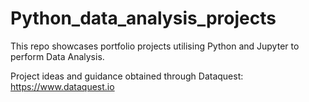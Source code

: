 # Python_data_analysis_projects

This repo showcases portfolio projects utilising Python and Jupyter to perform Data Analysis. 

Project ideas and guidance obtained through Dataquest: https://www.dataquest.io

